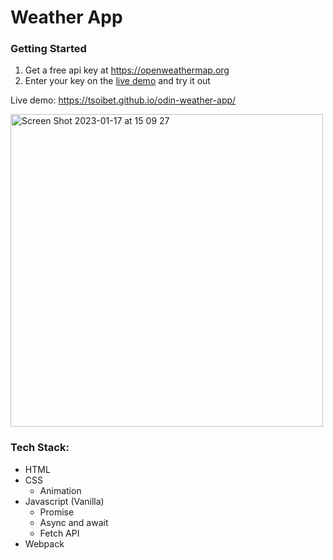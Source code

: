 # Weather App

### Getting Started
1. Get a free api key at https://openweathermap.org
2. Enter your key on the [live demo](https://tsoibet.github.io/odin-weather-app/) and try it out

Live demo: https://tsoibet.github.io/odin-weather-app/

<img width="500" alt="Screen Shot 2023-01-17 at 15 09 27" src="https://user-images.githubusercontent.com/59286368/212823077-d2916b84-9de8-4292-a006-ba594c99284e.png">

### Tech Stack:
- HTML
- CSS
  - Animation
- Javascript (Vanilla)
  - Promise
  - Async and await
  - Fetch API
- Webpack
